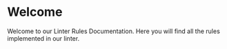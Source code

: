 # Welcome

Welcome to our Linter Rules Documentation. Here you will find all the rules implemented in our linter.

